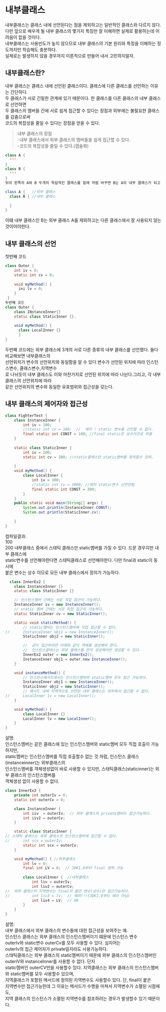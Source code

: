 # 내부클래스 
내부클래스는 클래스 내에 선언된다는 점을 제외하고는 일반적인 클래스와 다르지 않다.  
다만 앞으로 배우게 될 내부 클래스의 몇가지 특징만 잘 이해하면 실제로 활용하는데 어려움이 없을 것이다.  
내부클래스는 사용빈도가 높지 않으므로 내부 클래스의 기본 원리와 특징을 이해하는 정도까지만 학습해도 충분하다.  
실제로는 발생하지 않을 경우까지 이론적으로 만들어 내서 고민하지말자.  

## 내부클래스란?  
내부 클래스는 클래스 내에 선언된 클래스이다. 클래스에 다른 클래스를 선언하는 이유는 간단하다.  
두 클래스가 서로 긴밀한 관계에 있기 때문이다. 한 클래스를 다른 클래스의 내부 클래스로 선언하면  
두 클래스의 멤버들 간에 서로 쉽게 접근할 수 있다는 장점과 외부에는 불필요한 클래스를 감춤으로써  
코드의 복잡성을 줄일 수 있다는 장점을 얻을 수 있다.  

> 내부 클래스의 장점  
> -내부 클래스에서 외부 클래스의 멤버들을 쉽게 접근할 수 있다.  
> -코드의 복잡성을 줄일 수 있다.(캡슐화)  

```java
class A {
  '''
}
class B {
  '''
}
위의 왼쪽의 A와 B 두개의 독립적인 클래스를 밑에 처럼 바꾸면 B는 A의 내부 클래스가 되고 A는 B를 감싸고 있는 외부 클래스가 된다.  

class A {   //외부 클래스 
  class B { //내부 클래스
  
  }
}
```
이떄 내부 클래스인 B는 외부 클래스 A를 제외하고는 다른 클래스에서 잘 사용되지 않는 것이어야한다.  

## 내부 클래스의 선언  

첫번째 코드  
```java
class Outer {
    int iv = 0;  
    static int cv = 0;  
    
    void myMethod() {
      ini lv = 0;
    }
 }
두번째 코드  
class Outer {
    class INstanceInner{}  
    static class StaticInner {}. 
    
    void myMethod() {
      class LocalInner {}
      }
}
```
두번째 코드에는 외부 클래스에 3개의 서로 다른 종류의 내부 클래스를 선언했다. 둘다 비교해보면 내부클래스의  
선언위치가 변수의 선언위치와 동일함을 알 수 있다.변수가 선언된 위치에 따라 인스턴스변수, 클래스변수,지역변수  
로 나뉘듯이 내부 클래스도 이와 마찬가지로 선언된 위치에 따라 나뉜다.그리고, 각 내부 클래스의 선언위치에 따라  
같은 선언위치의 변수와 동일한 유효범위와 접근성을 갖는다.  

## 내부 클래스의 제어자와 접근성  

```java
class FighterTest {
	class InstanceInner {
		int iv = 100;
		//static int cv = 100; 	//	에러 ! static 변수를 선언할 수 없다.  
		final static int CONST = 100; //final static은 상수이므로 허용
	}
	
	static class StaticInner {
		int iv = 200;
		static int cv = 200; //static클래스만 static멤버를 정의할수 있따.  
		
	}
	void myMethod() {
		class LocalInner {
			int iv = 300;
			//static int cv = 3000; //에러 static변수 선언안됨  
			final static int CONST = 300;  
		}
	}
	public static void main(String[] args) {
		System.out.println(InstanceInner.CONST);
		System.out.println(StaticInner.cv);
		
	}
}
```
컴파일결과:  
100  
200 
내부클래스 중에서 스태틱 클래스만 static멤버를 가질 수 있다. 드문 경우지만 내부 클래스에  
static변수를 선언해야한다면 스태틱클래스로 선언해야한다. 다만 final과 static이 동시에  
붙은 변수는 상수 이므로 모든 내부 클래스에서 정의가 가능하다.  
 
```java 
  class InnerEx2 {
	class InstanceInner {}
	static class StaticInner {}

	// 인스턴스멤버 간에는 서로 직접 접근이 가능하다.
	InstanceInner iv = new InstanceInner();
	// static 멤버 간에는 서로 직접 접근이 가능하다.
	static StaticInner cv = new StaticInner();

	static void staticMethod() {
        // static멤버는 인스턴스멤버에 직접 접근할 수 없다.
//		InstanceInner obj1 = new InstanceInner();	
		StaticInner obj2 = new StaticInner();

        //	굳이 접근하려면 아래와 같이 객체를 생성해야 한다.
        //	인스턴스클래스는 외부 클래스를 먼저 생성해야만 생성할 수 있다.
		InnerEx2 outer = new InnerEx2();
		InstanceInner obj1 = outer.new InstanceInner();
	}

	void instanceMethod() {
        // 인스턴스메서드에서는 인스턴스멤버와 static멤버 모두 접근 가능하다.
		InstanceInner obj1 = new InstanceInner();
		StaticInner obj2 = new StaticInner();
		// 메서드 내에 지역적으로 선언된 내부 클래스는 외부에서 접근할 수 없다.
//		LocalInner lv = new LocalInner();
	}

	void myMethod() {
		class LocalInner {}
		LocalInner lv = new LocalInner();
	}
}
```
설명:  
인스턴스멤버는 같은 클래스에 있는 인스턴스멤버와 static멤버 모두 직접 호출이 가능하지만,  
static멤버는 인스턴스멤버를 직접 호출할수 없는 것 처럼, 인스턴스 클래스(instanceinner)는 외부클래스의  
인스턴스멤버를 객체생성없이 바로 사용할 수 있지만, 스태틱클래스(staticinner)는 외부 클래스의 인스턴스멤버를  
객체생성 없이 사용할 수 없다.  

```java
class InnerEx3 {
	private int outerIv = 0;
	static int outerCv = 0;

	class InstanceInner {
		int iiv  = outerIv;  // 외부 클래스의 private멤버도 접근가능하다.
		int iiv2 = outerCv;
	}

	static class StaticInner {
// 스태틱 클래스는 외부 클래스의 인스턴스멤버에 접근할 수 없다.
//		int siv = outerIv;
		static int scv = outerCv;
	}

	void myMethod() { //외부클래스
		int lv = 0;
		final int LV = 0;  // JDK1.8부터 final 생략 가능
	
		class LocalInner {  //내부클래스
			int liv = outerIv;
			int liv2 = outerCv;
//	외부 클래스의 지역변수는 final이 붙은 변수(상수)만 접근가능하다.
//			int liv3 = lv;	// 에러!!!(JDK1.8부터 에러 아님)
			int liv4 = LV;	// OK
		}
	}
}
```
설명:  
내부 클래스에서 외부 클래스의 변수들에 대한 접근성을 보여주는 예.  
인스턴스 클래스는 외부 클래스의 인스턴스멤버이기 떄문에 인스턴스 변수  
outerIv와 static변수 outerCv를 모두 사용할 수 있다. 심지어는  
outerIv의 접근 제어자가 private일지라도 사용가능하다.  
스태틱클래스는 외부 클래스의 static멤버이기 때문에 외부 클래스의 
인스턴스멤버인 outeriV와 instanceInner를 사용할 수 없다. 단지  
static멤버인 outerCV만을 사용할수 있다. 
지역클래스는 외부 클래스의 인스턴스멤버와 static멤버를 모두 사용할수 있으며,  
지역클래스가 포함된 메서드에 정의된 지역변수도 사용할수 있다. 단, final이 붙은  
지역변수만 접근가능한데 그 이유는 메서드가 수행을 마쳐서 지역변수가 소멸된 시점에도,  
지역 클래스의 인스턴스가 소멸된 지역변수를 참조하려는 경우가 발생할수 있기 때문이다.  





